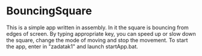 # BouncingSquare
This is a simple app written in assembly. In it the square is bouncing from edges of screen. 
By typing appropriate key, you can speed up or slow down the square, change the mode of moving and stop the movement.
To start the app, enter in "zadatak1" and launch startApp.bat.

